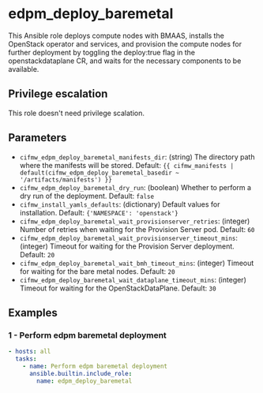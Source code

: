 # edpm_deploy_baremetal
This Ansible role deploys compute nodes with BMAAS, installs the OpenStack operator and services,
and provision the compute nodes for further deployment by toggling the deploy:true flag in the openstackdataplane CR,
and waits for the necessary components to be available.

## Privilege escalation
This role doesn't need privilege scalation.

## Parameters
* `cifmw_edpm_deploy_baremetal_manifests_dir`: (string) The directory path where the manifests will be stored. Default: `{{ cifmw_manifests | default(cifmw_edpm_deploy_baremetal_basedir ~ '/artifacts/manifests') }}`
* `cifmw_edpm_deploy_baremetal_dry_run`: (boolean) Whether to perform a dry run of the deployment. Default: `false`
* `cifmw_install_yamls_defaults`: (dictionary) Default values for installation. Default: `{'NAMESPACE': 'openstack'}`
* `cifmw_edpm_deploy_baremetal_wait_provisionserver_retries`: (integer) Number of retries when waiting for the Provision Server pod. Default: `60`
* `cifmw_edpm_deploy_baremetal_wait_provisionserver_timeout_mins`: (integer) Timeout for waiting for the Provision Server deployment. Default: `20`
* `cifmw_edpm_deploy_baremetal_wait_bmh_timeout_mins`: (integer) Timeout for waiting for the bare metal nodes. Default: `20`
* `cifmw_edpm_deploy_baremetal_wait_dataplane_timeout_mins`: (integer) Timeout for waiting for the OpenStackDataPlane. Default: `30`

## Examples
### 1 - Perform edpm baremetal deployment
```yaml
- hosts: all
  tasks:
    - name: Perform edpm baremetal deployment
      ansible.builtin.include_role:
        name: edpm_deploy_baremetal
```
